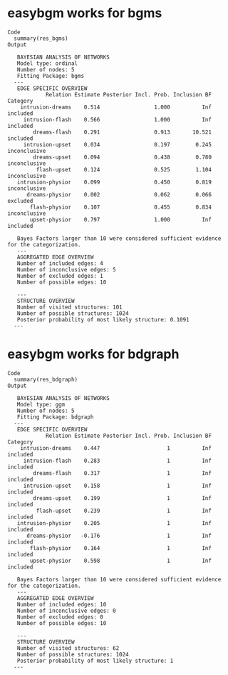 # easybgm works for bgms

    Code
      summary(res_bgms)
    Output
      
       BAYESIAN ANALYSIS OF NETWORKS 
       Model type: ordinal 
       Number of nodes: 5 
       Fitting Package: bgms 
      --- 
       EDGE SPECIFIC OVERVIEW 
                Relation Estimate Posterior Incl. Prob. Inclusion BF     Category
        intrusion-dreams    0.514                 1.000          Inf     included
         intrusion-flash    0.566                 1.000          Inf     included
            dreams-flash    0.291                 0.913       10.521     included
         intrusion-upset    0.034                 0.197        0.245 inconclusive
            dreams-upset    0.094                 0.438        0.780 inconclusive
             flash-upset    0.124                 0.525        1.104 inconclusive
       intrusion-physior    0.099                 0.450        0.819 inconclusive
          dreams-physior    0.002                 0.062        0.066     excluded
           flash-physior    0.107                 0.455        0.834 inconclusive
           upset-physior    0.797                 1.000          Inf     included
      
       Bayes Factors larger than 10 were considered sufficient evidence for the categorization. 
       --- 
       AGGREGATED EDGE OVERVIEW 
       Number of included edges: 4 
       Number of inconclusive edges: 5 
       Number of excluded edges: 1 
       Number of possible edges: 10 
       
       --- 
       STRUCTURE OVERVIEW 
       Number of visited structures: 101 
       Number of possible structures: 1024 
       Posterior probability of most likely structure: 0.1091 
      ---

# easybgm works for bdgraph

    Code
      summary(res_bdgraph)
    Output
      
       BAYESIAN ANALYSIS OF NETWORKS 
       Model type: ggm 
       Number of nodes: 5 
       Fitting Package: bdgraph 
      --- 
       EDGE SPECIFIC OVERVIEW 
                Relation Estimate Posterior Incl. Prob. Inclusion BF Category
        intrusion-dreams    0.447                     1          Inf included
         intrusion-flash    0.283                     1          Inf included
            dreams-flash    0.317                     1          Inf included
         intrusion-upset    0.158                     1          Inf included
            dreams-upset    0.199                     1          Inf included
             flash-upset    0.239                     1          Inf included
       intrusion-physior    0.205                     1          Inf included
          dreams-physior   -0.176                     1          Inf included
           flash-physior    0.164                     1          Inf included
           upset-physior    0.598                     1          Inf included
      
       Bayes Factors larger than 10 were considered sufficient evidence for the categorization. 
       --- 
       AGGREGATED EDGE OVERVIEW 
       Number of included edges: 10 
       Number of inconclusive edges: 0 
       Number of excluded edges: 0 
       Number of possible edges: 10 
       
       --- 
       STRUCTURE OVERVIEW 
       Number of visited structures: 62 
       Number of possible structures: 1024 
       Posterior probability of most likely structure: 1 
      ---

